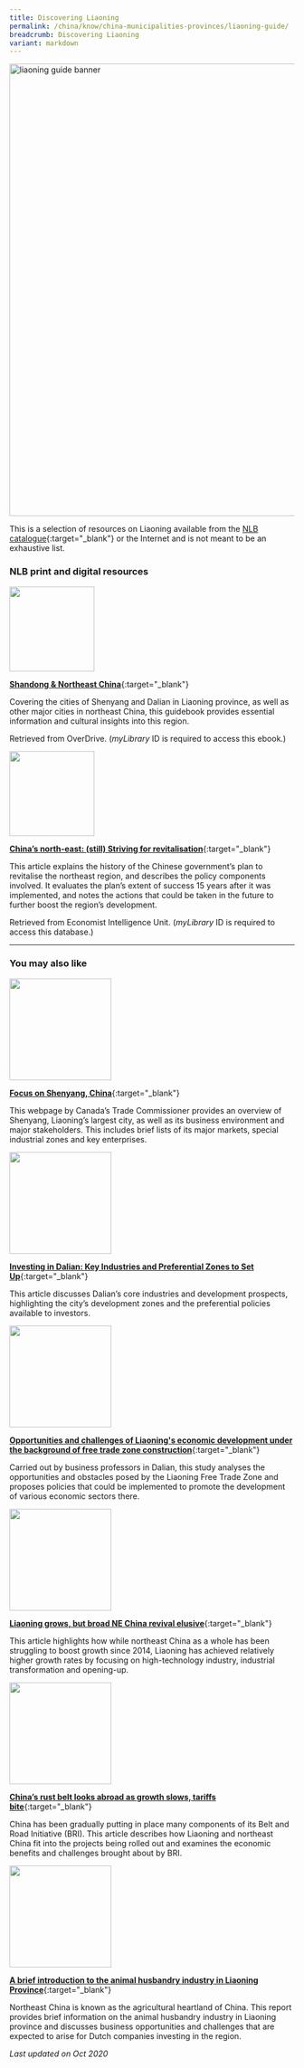 ```yaml
---
title: Discovering Liaoning
permalink: /china/know/china-municipalities-provinces/liaoning-guide/
breadcrumb: Discovering Liaoning
variant: markdown
---
```

<img src="\images\china-selected\liaoning-guide.jpg" alt="liaoning guide banner" style="width:800px;">

This is a selection of resources on Liaoning available from the [NLB catalogue](http://catalogue.nlb.gov.sg/){:target="_blank"} or the Internet and is not meant to be an exhaustive list.

### **NLB print and digital resources**

<img src="/images/book-covers/Shandong-Jinan-Northeast-China.jpg" style="width:150px;">

[**Shandong &amp; Northeast China**](https://nlb.overdrive.com/media/9B4EB251-C18B-48B8-BED5-087BDB6B6B9A){:target="_blank"}

Covering the cities of Shenyang and Dalian in Liaoning province, as well as other major cities in northeast China, this guidebook provides essential information and cultural insights into this region. 

Retrieved from OverDrive. (*myLibrary* ID is required to access this ebook.)

<img src="/images/resources/Database 1.jpg" style="width:150px;">

[**China’s north-east: (still) Striving for revitalisation**](https://eresources.nlb.gov.sg/Main/browse/resource/1059){:target="_blank"}

This article explains the history of the Chinese government’s plan to revitalise the northeast region, and describes the policy components involved. It evaluates the plan’s extent of success 15 years after it was implemented, and notes the actions that could be taken in the future to further boost the region’s development. 

Retrieved from Economist Intelligence Unit. (*myLibrary* ID is required to access this database.)

---

### **You may also like**

<img src="/images/resources/Article 2.jpg" style="width:180px;">

[**Focus on Shenyang, China**](https://www.tradecommissioner.gc.ca/china-chine/market-facts-faits-sur-le-marche/96287.aspx?lang=eng){:target="_blank"}

This webpage by Canada’s Trade Commissioner provides an overview of Shenyang, Liaoning’s largest city, as well as its business environment and major stakeholders. This includes brief lists of its major markets, special industrial zones and key enterprises.

<img src="/images/resources/Article 4.jpg" style="width:180px;">

[**Investing&nbsp;in Dalian: Key Industries and Preferential Zones to Set Up**](https://www.china-briefing.com/doing-business-guide/china/where-to-invest/investing-in-dalian-key-industries-and-preferential-zones-to-set-up){:target="_blank"}

This article discusses Dalian’s core industries and development prospects, highlighting the city’s development zones and the preferential policies available to investors.

<img src="/images/resources/Article 3.jpg" style="width:180px;">

[**Opportunities and challenges of Liaoning's economic development under the background of free trade zone construction**](https://www.atlantis-press.com/proceedings/hsmet-19/125913614){:target="_blank"}

Carried out by business professors in Dalian, this study analyses the opportunities and obstacles posed by the Liaoning Free Trade Zone and proposes policies that could be implemented to promote the development of various economic sectors there. 

<img src="/images/resources/Article 1.jpg" style="width:180px;">

[**Liaoning grows, but broad NE China revival elusive**](https://www.globaltimes.cn/content/1159071.shtml){:target="_blank"}

This article highlights how while northeast China as a whole has been struggling to boost growth since 2014, Liaoning has achieved relatively higher growth rates by focusing on high-technology industry, industrial transformation and opening-up.

<img src="/images/resources/Article 2.jpg" style="width:180px;">

[**China’s rust belt looks abroad as growth slows, tariffs bite**](https://apnews.com/article/f37f8f83c6a3450fb1ea7a4749ffa859){:target="_blank"}

China has been gradually putting in place many components of its Belt and Road Initiative (BRI). This article describes how Liaoning and northeast China fit into the projects being rolled out and examines the economic benefits and challenges brought about by BRI. 

<img src="/images/resources/Article 3.jpg" style="width:180px;">

[**A brief introduction to the animal husbandry industry in Liaoning Province**](https://www.agroberichtenbuitenland.nl/binaries/agroberichtenbuitenland/documenten/rapporten/2017/03/01/animal-husbandry-liaoning/a-brief-introduction-to-liaonings-animal-husbandry-industry.pdf){:target="_blank"}

Northeast China is known as the agricultural heartland of China. This report provides brief information on the animal husbandry industry in Liaoning province and discusses business opportunities and challenges that are expected to arise for Dutch companies investing in the region.

*Last updated on Oct 2020*